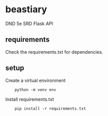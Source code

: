 # beastiary
DND 5e SRD Flask API


## requirements
Check the requirements.txt for dependencies.

## setup
Create a virtual environment
```
    python -m venv env

```

Install requirements.txt
```
    pip install -r requirements.txt
```